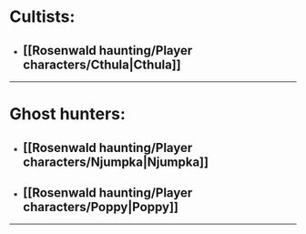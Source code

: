 # Cultists:
- ## [[Rosenwald haunting/Player characters/Cthula|Cthula]]
---
# Ghost hunters:
- ## [[Rosenwald haunting/Player characters/Njumpka|Njumpka]]
- ## [[Rosenwald haunting/Player characters/Poppy|Poppy]]
---
